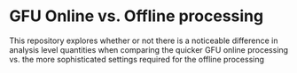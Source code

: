 # GFU Online vs. Offline processing

This repository explores whether or not there is a noticeable difference in analysis level quantities when comparing the quicker GFU online processing vs. the more sophisticated settings required for the offline processing
